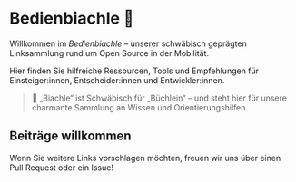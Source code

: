 # Bedienbiachle 📘

Willkommen im *Bedienbiachle* – unserer schwäbisch geprägten Linksammlung rund um Open Source in der Mobilität.

Hier finden Sie hilfreiche Ressourcen, Tools und Empfehlungen für Einsteiger:innen, Entscheider:innen und Entwickler:innen.

> 🥨 „Biachle“ ist Schwäbisch für „Büchlein“ – und steht hier für unsere charmante Sammlung an Wissen und Orientierungshilfen.

## Beiträge willkommen

Wenn Sie weitere Links vorschlagen möchten, freuen wir uns über einen Pull Request oder ein Issue!

